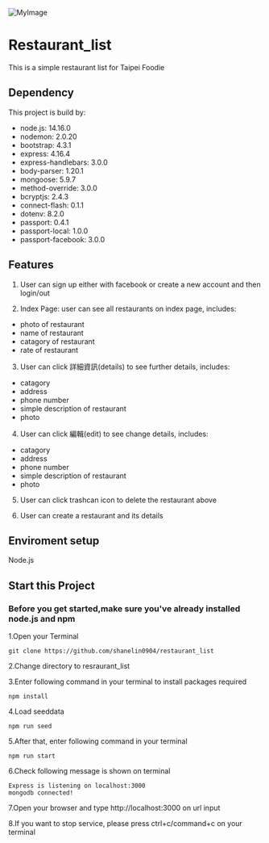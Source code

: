 ![MyImage](https://scontent.frmq4-1.fna.fbcdn.net/v/t39.30808-6/330853492_486800560331964_1017658627730193650_n.jpg?_nc_cat=106&ccb=1-7&_nc_sid=730e14&_nc_ohc=svCiL6J1XfYAX82RV63&_nc_ht=scontent.frmq4-1.fna&oh=00_AfBu6uMeu0OZAPaoKTm1h6n4pqnrfC3S84lxF5rH9lKrZg&oe=63F4B9C5)
# Restaurant_list
This is a simple restaurant list for Taipei Foodie
##  Dependency
This project is build by: 
* node.js: 14.16.0 
* nodemon: 2.0.20 
* bootstrap: 4.3.1 
* express: 4.16.4 
* express-handlebars: 3.0.0 
* body-parser: 1.20.1 
* mongoose: 5.9.7 
* method-override: 3.0.0
* bcryptjs: 2.4.3
* connect-flash: 0.1.1
* dotenv: 8.2.0
* passport: 0.4.1
* passport-local: 1.0.0
* passport-facebook: 3.0.0
##  Features

1. User can sign up either with facebook or create a new account and then login/out 

2. Index Page: user can see all restaurants on index page, includes:
 * photo of restaurant
 * name of restaurant
 * catagory of restaurant
 * rate of restaurant


3. User can click 詳細資訊(details) to see further details, includes:
 * catagory
 * address
 * phone number
 * simple description of restaurant
 * photo
 
4. User can click 編輯(edit) to see change details, includes:
 * catagory
 * address
 * phone number
 * simple description of restaurant
 * photo
 
5. User can click trashcan icon to delete the restaurant above
 
6. User can create a restaurant and its details

## Enviroment setup
Node.js
## Start this Project
### Before you get started,make sure you've already installed node.js and npm
1.Open your Terminal
```
git clone https://github.com/shanelin0904/restaurant_list
```
2.Change directory to resraurant_list

3.Enter following command in your terminal to install packages required
```
npm install 
```
4.Load seeddata
```
npm run seed
```
5.After that, enter following command in your terminal
```
npm run start
```

6.Check following message is shown on terminal
```
Express is listening on localhost:3000
mongodb connected!
```
7.Open your browser and type http://localhost:3000 on url input

8.If you want to stop service, please press ctrl+c/command+c on your terminal
